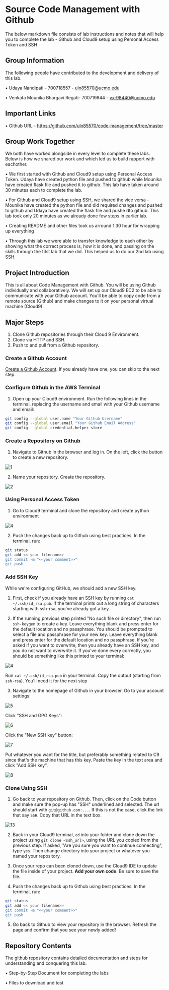 # Source Code Management with Github

The below markdown file consists of lab instructions and notes that will help you to complete the lab - Github and Cloud9 setup using Personal Access Token and SSH

## Group Information

The following people have contributed to the development and delivery of this lab. 

• Udaya Nandipati - 700718557 - uln85570@ucmo.edu

• Venkata Mounika Bhargavi Regati- 700719844 - vxr98440@ucmo.edu

## Important Links

• Github URL - https://github.com/uln85570/code-management/tree/master

## Group Work Together

We both have worked alongside in every level to complete these labs. Below is how we shared our work and which led us to build rapport with eachother.

• We first started with Github and Cloud9 setup using Personal Access Token. Udaya have created python file and pushed to github while Mounika have created flask file and pushed it to github. This lab have taken around 30 minutes each to complete the lab.

• For Github and Cloud9 setup using SSH, we shared the vice versa - Mounika have created the python file and did required changes and pushed to github and Udaya have created the flask file and pushe dto github. This lab took only 20 minutes as we already done few steps in earlier lab.

• Creating README and other files took us arround 1.30 hour for wrapping up everything

• Through this lab we were able to transfer knowledge to each other by showing what the correct process is, how it is done, and passing on the skills through the fitst lab that we did. This helped us to do our 2nd lab using SSH.

## Project Introduction 

This is all about Code Management with Github. You will be using Github individually and collaboratively. We will set up our Cloud9 EC2 to be able to communicate with your Github account. You'll be able to copy code from a remote source (Github) and make changes to it on your personal virtual machine (Cloud9).

## Major Steps

1. Clone Github repositories through their Cloud 9 Environment.
2. Clone via HTTP and SSH.
3. Push to and pull from a Github repository.

### Create a Github Account

[Create a Github Account](https://github.com/join). If you already have one, you can skip to the next step.

### Configure Github in the AWS Terminal

1. Open up your Cloud9 environment. Run the following lines in the terminal, replacing the username and email with your Github username and email:

```sh
git config --global user.name "Your Github Username"
git config --global user.email "Your Github Email Address"
git config --global credential.helper store
```

### Create a Repository on Github

1. Navigate to Github in the browser and log in. On the left, click the button to create a new repository.

![1](./assets/1.png)

2. Name your repository. Create the repository.

![2](./assets/2.png)

### Using Personal Access Token

1. Go to Cloud9 terminal and clone the repository and create python environment

![4](./assets/3.png)

2. Push the changes back up to Github using best practices. In the terminal, run:
```sh
git status
git add << your filename>>
git commit -m "<<your comment>>"
git push
```

### Add SSH Key

While we're configuring GitHub, we should add a new SSH key. 

1. First, check if you already have an SSH key by running `cat ~/.ssh/id_rsa.pub`. If the terminal prints out a long string of characters starting with ssh-rsa, you've already got a key.

2. If the running previous step printed "No such file or directory", then run `ssh-keygen` to create a key. Leave everything blank and press enter for the default location and no passphrase. You should be prompted to select a file and passphrase for your new key. Leave everything blank and press enter for the default location and no passphrase. If you’re asked if you want to overwrite, then you already have an SSH key, and you do not want to overwrite it. If you've done every correctly, you should be something like this printed to your terminal:

![4](./assets/4.png)

Run `cat ~/.ssh/id_rsa.pub` in your terminal. Copy the output (starting from `ssh-rsa`). You'll need it for the next step

3. Navigate to the homepage of Github in your browser. Go to your account settings:

![5](./assets/5.png)

Click "SSH and GPG Keys":

![6](./assets/6.png)

Click the "New SSH key" button:

![7](./assets/7.png)

Put whatever you want for the title, but preferably something related to C9 since that's the machine that has this key. Paste the key in the text area and click "Add SSH key".

![8](./assets/8.png)

### Clone Using SSH

1. Go back to your repository on Github. Then, click on the Code button and make sure the pop-up has "SSH" underlined and selected. The url should start with `git@github.com:...`. If this is not the case, click the link that say `SSH`. Copy that URL in the text box.

![13](./assets/13.png)

2. Back in your Cloud9 terminal, `cd` into your folder and clone down the project using `git clone <ssh_url>`, using the URL you copied from the previous step. If asked, "Are you sure you want to continue connecting", type `yes`. Then change directory into your project or whatever you named your repository. 

3. Once your repo can been cloned down, use the Cloud9 IDE to update the file inside of your project. **Add your own code**. Be sure to save the file.

4. Push the changes back up to Github using best practices. In the terminal, run:
```sh
git status
git add << your filename>>
git commit -m "<<your comment>>"
git push
```
5. Go back to Github to view your repository in the browser. Refresh the page and confirm that you see your newly added!


## Repository Contents

The github repository contains detailed documentation and steps for understanding and conquering this lab.

• Step-by-Step Document for completing the labs

• Files to download and test
